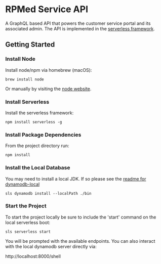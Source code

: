 # RPMed Service API

A GraphQL based API that powers the customer service portal and its associated admin. The API is implemented in the [serverless framework](https://serverless.com).

## Getting Started

### Install Node

Install node/npm via homebrew (macOS):

`brew install node`

Or manually by visiting the [node website](https://nodejs.org/en/).

### Install Serverless

Install the serverless framework:

`npm install serverless -g`

### Install Package Dependencies

From the project directory run:

`npm install`

### Install the Local Database

You may need to install a local JDK. If so please see the [readme for dynamodb-local](https://github.com/99xt/serverless-dynamodb-local)

`sls dynamodb install --localPath ./bin`

### Start the Project

To start the project locally be sure to include the 'start' command on the local serverless boot:

`sls serverless start`

You will be prompted with the available endpoints. You can also interact with the local dynamodb server directly via:

http://localhost:8000/shell

